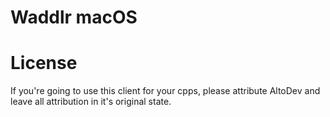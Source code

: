 # Waddlr macOS

<!--`npm install`

Customise the files to your liking then test it with

`npm start`

To publish and create an executable file

Windows: `npm run-script build`

macOS: `npm run-script build-mac`


Then open the folder `dist` and run either the .exe for Windows or .pkg for macOS -->
# License
If you're going to use this client for your cpps, please attribute AltoDev and leave all attribution in it's original state.
